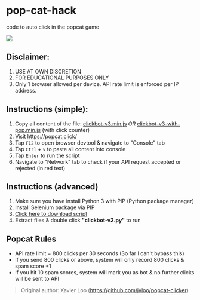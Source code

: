 # pop-cat-hack
code to auto click in the popcat game

<p align="left">
  <img src="https://camo.githubusercontent.com/8e4467f6fd6ee369611af4c0667afb6445e2fc6ba417f7140d13e7dea6b34a26/68747470733a2f2f692e696d6775722e636f6d2f676265756278442e6a7067" />
</p>

## Disclaimer:
1. USE AT OWN DISCRETION
2. FOR EDUCATIONAL PURPOSES ONLY
3. Only 1 browser allowed per device. API rate limit is enforced per IP address.

## Instructions (simple):
1. Copy all content of the file: <a href="https://raw.githubusercontent.com/bryanseah234/popcat-clicker/main/clickbot-v3.min.js" target="_blank">clickbot-v3.min.js</a> *OR* <a href="https://raw.githubusercontent.com/bryanseah234/popcat-clicker/main/clickbot-v3-with-pop.min.js" target="_blank">clickbot-v3-with-pop.min.js</a> (with click counter)
2. Visit <a href="https://popcat.click/" target="_blank">https://popcat.click/</a>
3. Tap `F12` to open browser devtool & navigate to "Console" tab
4. Tap `Ctrl` + `v` to paste all content into console
5. Tap `Enter` to run the script
6. Navigate to "Network" tab to check if your API request accepted or rejected (in red text)

## Instructions (advanced)
1. Make sure you have install Python 3 with PIP (Python package manager)
2. Install Selenium package via PIP
3. <a href="https://github.com/bryanseah234/popcat-clicker/archive/refs/tags/v2.zip" target="_blank">Click here to download script</a>
4. Extract files & double click **"clickbot-v2.py"** to run

## Popcat Rules
- API rate limit = 800 clicks per 30 seconds (So far I can't bypass this)
- If you send 800 clicks or above, system will only record 800 clicks & spam score +1
- If you hit 10 spam scores, system will mark you as bot & no further clicks will be sent to API

> Original author: Xavier Loo (https://github.com/jvloo/popcat-clicker)
